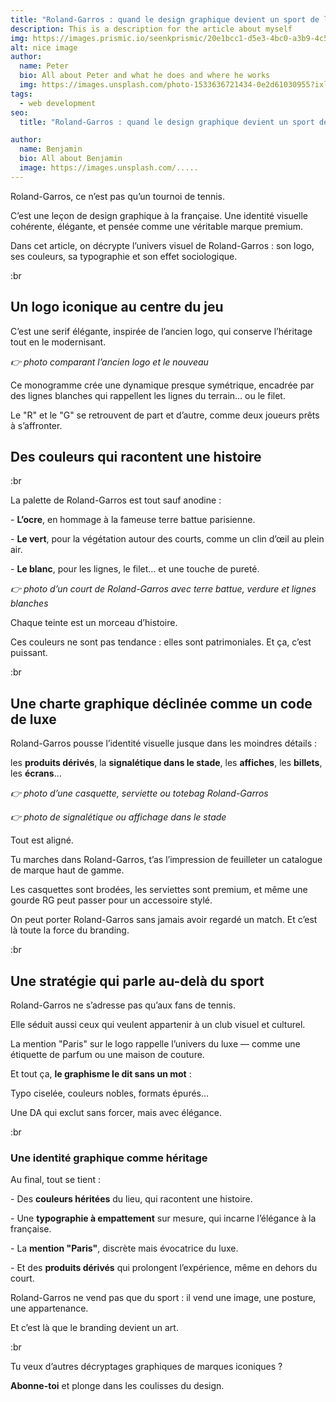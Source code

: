 ```yaml
---
title: "Roland-Garros : quand le design graphique devient un sport de luxe"
description: This is a description for the article about myself
img: https://images.prismic.io/seenkprismic/20e1bcc1-d5e3-4bc0-a3b9-4c50c4c4e68c_%5BRG%5D+GRID+2_1-3.webp?auto=format,compress?auto=compress,format
alt: nice image
author:
  name: Peter
  bio: All about Peter and what he does and where he works
  img: https://images.unsplash.com/photo-1533636721434-0e2d61030955?ixlib=rb-1.2.1&ixid=eyJhcHBfaWQiOjEyMDd9&auto=format&fit=crop&w=2550&q=80
tags:
  - web development
seo:
  title: "Roland-Garros : quand le design graphique devient un sport de luxe"

author:
  name: Benjamin
  bio: All about Benjamin
  image: https://images.unsplash.com/.....
---
```


Roland-Garros, ce n’est pas qu’un tournoi de tennis.

C’est une leçon de design graphique à la française. Une identité visuelle cohérente, élégante, et pensée comme une véritable marque premium.

Dans cet article, on décrypte l’univers visuel de Roland-Garros : son logo, ses couleurs, sa typographie et son effet sociologique.

:br

## Un logo iconique au centre du jeu


C’est une serif élégante, inspirée de l’ancien logo, qui conserve l’héritage tout en le modernisant.

*👉 photo comparant l’ancien logo et le nouveau*

Ce monogramme crée une dynamique presque symétrique, encadrée par des lignes blanches qui rappellent les lignes du terrain… ou le filet.

Le "R" et le "G" se retrouvent de part et d’autre, comme deux joueurs prêts à s’affronter.

## Des couleurs qui racontent une histoire

:br

La palette de Roland-Garros est tout sauf anodine :

\- **L’ocre**, en hommage à la fameuse terre battue parisienne.

\- **Le vert**, pour la végétation autour des courts, comme un clin d’œil au plein air.

\- **Le blanc**, pour les lignes, le filet… et une touche de pureté.

*👉 photo d’un court de Roland-Garros avec terre battue, verdure et lignes blanches*

Chaque teinte est un morceau d’histoire.

Ces couleurs ne sont pas tendance : elles sont patrimoniales. Et ça, c’est puissant.

:br

## Une charte graphique déclinée comme un code de luxe

Roland-Garros pousse l’identité visuelle jusque dans les moindres détails :

les **produits dérivés**, la **signalétique dans le stade**, les **affiches**, les **billets**, les **écrans**…

*👉 photo d’une casquette, serviette ou totebag Roland-Garros*

*👉 photo de signalétique ou affichage dans le stade*

Tout est aligné.

Tu marches dans Roland-Garros, t’as l’impression de feuilleter un catalogue de marque haut de gamme.

Les casquettes sont brodées, les serviettes sont premium, et même une gourde RG peut passer pour un accessoire stylé.

On peut porter Roland-Garros sans jamais avoir regardé un match. Et c’est là toute la force du branding.

:br

## Une stratégie qui parle au-delà du sport

Roland-Garros ne s’adresse pas qu’aux fans de tennis.

Elle séduit aussi ceux qui veulent appartenir à un club visuel et culturel.

La mention "Paris" sur le logo rappelle l’univers du luxe — comme une étiquette de parfum ou une maison de couture.

Et tout ça, **le graphisme le dit sans un mot** :

Typo ciselée, couleurs nobles, formats épurés…

Une DA qui exclut sans forcer, mais avec élégance.

:br

### Une identité graphique comme héritage

Au final, tout se tient :

\- Des **couleurs héritées** du lieu, qui racontent une histoire.

\- Une **typographie à empattement** sur mesure, qui incarne l’élégance à la française.

\- La **mention "Paris"**, discrète mais évocatrice du luxe.

\- Et des **produits dérivés** qui prolongent l’expérience, même en dehors du court.

Roland-Garros ne vend pas que du sport : il vend une image, une posture, une appartenance.

Et c’est là que le branding devient un art.

:br

Tu veux d’autres décryptages graphiques de marques iconiques ?

**Abonne-toi** et plonge dans les coulisses du design.
